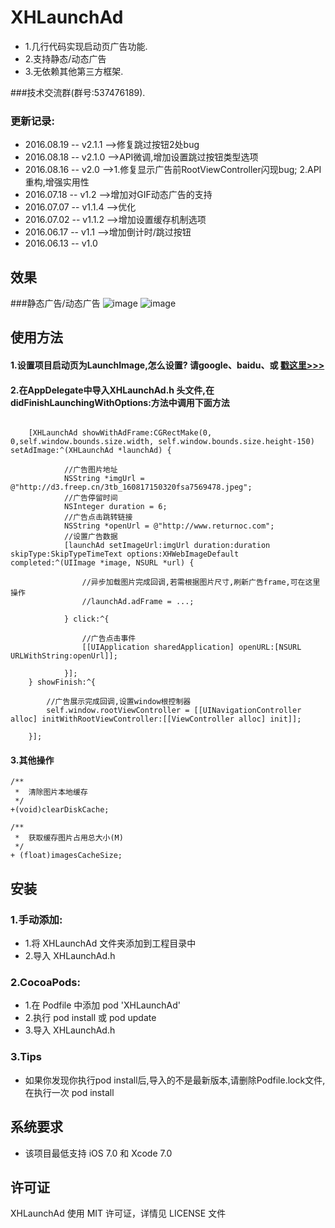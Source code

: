 ﻿# XHLaunchAd
* 1.几行代码实现启动页广告功能.
* 2.支持静态/动态广告
* 3.无依赖其他第三方框架.

###技术交流群(群号:537476189).

### 更新记录:
*    2016.08.19 -- v2.1.1   -->修复跳过按钮2处bug<br>
*    2016.08.18 -- v2.1.0   -->API微调,增加设置跳过按钮类型选项<br>
*    2016.08.16 -- v2.0   -->1.修复显示广告前RootViewController闪现bug; 2.API重构,增强实用性<br>
*    2016.07.18 -- v1.2   -->增加对GIF动态广告的支持<br>
*    2016.07.07 -- v1.1.4 -->优化<br>
*    2016.07.02 -- v1.1.2 -->增加设置缓存机制选项<br>
*    2016.06.17 -- v1.1   -->增加倒计时/跳过按钮<br>
*    2016.06.13 -- v1.0

## 效果
###静态广告/动态广告
![image](https://github.com/CoderZhuXH/XHLaunchAd/blob/master/ScreenShot01.gif) ![image](https://github.com/CoderZhuXH/XHLaunchAd/blob/master/ScreenShot02.gif)

## 使用方法
#### 1.设置项目启动页为LaunchImage,怎么设置? 请google、baidu、或 [戳这里>>>](https://github.com/CoderZhuXH/XHLaunchAd/blob/master/LaunchImage-set.md)
#### 2.在AppDelegate中导入XHLaunchAd.h 头文件,在didFinishLaunchingWithOptions:方法中调用下面方法
```objc

    [XHLaunchAd showWithAdFrame:CGRectMake(0, 0,self.window.bounds.size.width, self.window.bounds.size.height-150) setAdImage:^(XHLaunchAd *launchAd) {
            
            //广告图片地址
            NSString *imgUrl = @"http://d3.freep.cn/3tb_160817150320fsa7569478.jpeg";
            //广告停留时间
            NSInteger duration = 6;
            //广告点击跳转链接
            NSString *openUrl = @"http://www.returnoc.com";
            //设置广告数据
            [launchAd setImageUrl:imgUrl duration:duration skipType:SkipTypeTimeText options:XHWebImageDefault completed:^(UIImage *image, NSURL *url) {
                
                //异步加载图片完成回调,若需根据图片尺寸,刷新广告frame,可在这里操作
                //launchAd.adFrame = ...;
                
            } click:^{
                
                //广告点击事件
                [[UIApplication sharedApplication] openURL:[NSURL URLWithString:openUrl]];
                
            }];
    } showFinish:^{
        
        //广告展示完成回调,设置window根控制器
        self.window.rootViewController = [[UINavigationController alloc] initWithRootViewController:[[ViewController alloc] init]];
        
    }];

```
#### 3.其他操作
```objc
/**
 *  清除图片本地缓存
 */
+(void)clearDiskCache;

/**
 *  获取缓存图片占用总大小(M)
 */
+ (float)imagesCacheSize;
```
##  安装
### 1.手动添加:<br>
*   1.将 XHLaunchAd 文件夹添加到工程目录中<br>
*   2.导入 XHLaunchAd.h

### 2.CocoaPods:<br>
*   1.在 Podfile 中添加 pod 'XHLaunchAd'<br>
*   2.执行 pod install 或 pod update<br>
*   3.导入 XHLaunchAd.h

### 3.Tips
*   如果你发现你执行pod install后,导入的不是最新版本,请删除Podfile.lock文件,在执行一次 pod install

##  系统要求
*   该项目最低支持 iOS 7.0 和 Xcode 7.0

##  许可证
XHLaunchAd 使用 MIT 许可证，详情见 LICENSE 文件